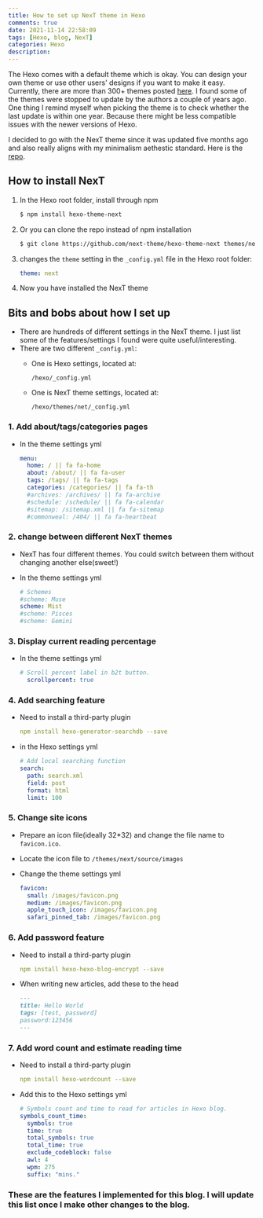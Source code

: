 ```yaml
---
title: How to set up NexT theme in Hexo
comments: true
date: 2021-11-14 22:58:09
tags: [Hexo, blog, NexT]
categories: Hexo
description:
---
```

The Hexo comes with a default theme which is okay. You can design your own theme or use other users' designs if you want to make it easy. Currently, there are more than 300+ themes posted [here](https://hexo.io/themes/). I found some of the themes were stopped to update by the authors a couple of years ago. One thing I remind myself when picking the theme is to check whether the last update is within one year. Because there might be less compatible issues with the newer versions of Hexo. 

<!--more-->

I decided to go with the NexT theme since it was updated five months ago and also really aligns with my minimalism aethestic standard. Here is the [repo](https://github.com/theme-next/hexo-theme-next). 

## How to install NexT

1. In the Hexo root folder, install through npm
    
    ```bash
    $ npm install hexo-theme-next
    ```
    
2. Or you can clone the repo instead of npm installation
    
    ```bash
    $ git clone https://github.com/next-theme/hexo-theme-next themes/next
    ```
    
3. changes the `theme` setting in the `_config.yml`  file in the Hexo root folder:
    
    ```yaml
    theme: next
    ```
    
4. Now you have installed the NexT theme

## Bits and bobs about how I set up

- There are hundreds of different settings in the NexT theme. I just list some of the features/settings I found were quite useful/interesting.
- There are two different `_config.yml`:
    - One is Hexo settings, located at:
        
        ```
        /hexo/_config.yml
        ```
        
    - One is NexT theme settings, located at:
        
        ```
        /hexo/themes/net/_config.yml
        ```
        

### 1. Add about/tags/categories pages

- In the theme settings yml
    
    ```yaml
    menu:
      home: / || fa fa-home
      about: /about/ || fa fa-user
      tags: /tags/ || fa fa-tags
      categories: /categories/ || fa fa-th
      #archives: /archives/ || fa fa-archive
      #schedule: /schedule/ || fa fa-calendar
      #sitemap: /sitemap.xml || fa fa-sitemap
      #commonweal: /404/ || fa fa-heartbeat
    ```
    

### 2. change between different NexT themes

- NexT has four different themes. You could switch between them without changing another else(sweet!)
- In the theme settings yml
    
    ```yaml
    # Schemes
    #scheme: Muse
    scheme: Mist
    #scheme: Pisces
    #scheme: Gemini
    ```
    

### 3. Display current reading percentage

- In the theme settings yml
    
    ```yaml
    # Scroll percent label in b2t button.
      scrollpercent: true
    ```
    

### 4. Add searching feature

- Need to install a third-party plugin
    
    ```yaml
    npm install hexo-generator-searchdb --save
    ```
    
- in the Hexo settings yml
    
    ```yaml
    # Add local searching function
    search:
      path: search.xml
      field: post
      format: html
      limit: 100
    ```
    

### 5. Change site icons

- Prepare an icon file(ideally 32*32) and change the file name to `favicon.ico`.
- Locate the icon file to `/themes/next/source/images`
- Change the theme settings yml
    
    ```yaml
    favicon:
      small: /images/favicon.png
      medium: /images/favicon.png
      apple_touch_icon: /images/favicon.png
      safari_pinned_tab: /images/favicon.png
    ```
    

### 6. Add password feature
- Need to install a third-party plugin
    
    ```yaml
    npm install hexo-hexo-blog-encrypt --save
    ```
    
- When writing new articles, add these to the head
    
    ```markdown
    ---
    title: Hello World
    tags: [test, password]
    password:123456
    ---
    ```
    

### 7. Add word count and estimate reading time

- Need to install a third-party plugin
    
    ```yaml
    npm install hexo-wordcount --save
    ```
    
- Add this to the Hexo settings yml
    
    ```yaml
    # Symbols count and time to read for articles in Hexo blog.
    symbols_count_time:
      symbols: true
      time: true
      total_symbols: true
      total_time: true
      exclude_codeblock: false
      awl: 4
      wpm: 275
      suffix: "mins."
    ```
    

### These are the features I implemented for this blog. I will update this list once I make other changes to the blog.